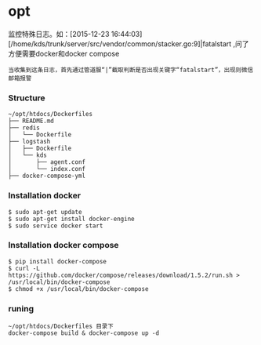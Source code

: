 # opt
监控特殊日志。如：[2015-12-23 16:44:03][/home/kds/trunk/server/src/vendor/common/stacker.go:9]|fatalstart ,问了方便需要docker和docker compose
```
当收集到这条日志，首先通过管道服“|”截取判断是否出现关键字“fatalstart”，出现则微信邮箱报警
```

### Structure
```
~/opt/htdocs/Dockerfiles
├── README.md
├── redis
│   └── Dockerfile
├── logstash
│   ├── Dockerfile
│   └── kds
│       ├── agent.conf
│       └── index.conf
├── docker-compose-yml

```         


### Installation docker
```
$ sudo apt-get update
$ sudo apt-get install docker-engine
$ sudo service docker start
```
### Installation docker compose
```
$ pip install docker-compose
$ curl -L https://github.com/docker/compose/releases/download/1.5.2/run.sh > /usr/local/bin/docker-compose
$ chmod +x /usr/local/bin/docker-compose
```
### runing
```
~/opt/htdocs/Dockerfiles 目录下
docker-compose build & docker-compose up -d 
```
